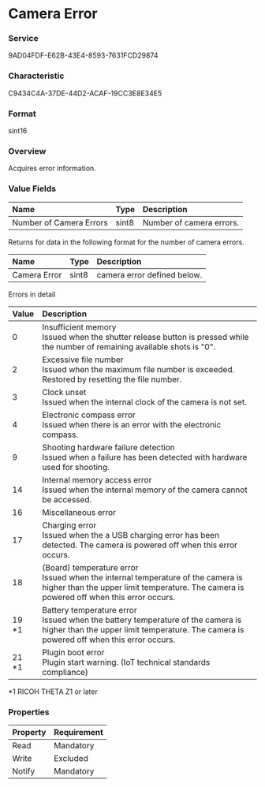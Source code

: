 # Camera Error

### Service

9AD04FDF-E62B-43E4-8593-7631FCD29874

### Characteristic

C9434C4A-37DE-44D2-ACAF-19CC3E8E34E5

### Format

sint16

### Overview

Acquires error information.

### Value Fields

| Name | Type | Description |
|:--|:--|:--|
| Number of Camera Errors | sint8 | Number of camera errors. |

Returns for data in the following format for the number of camera errors.

| Name | Type | Description |
|:--|:--|:--|
| Camera Error | sint8 | camera error defined below. |

Errors in detail

| Value | Description |
|:--|:--|
| 0 | Insufficient memory<br>Issued when the shutter release button is pressed while the number of remaining available shots is "0". |
| 2 | Excessive file number<br>Issued when the maximum file number is exceeded. Restored by resetting the file number. |
| 3 | Clock unset<br>Issued when the internal clock of the camera is not set. |
| 4 | Electronic compass error<br>Issued when there is an error with the electronic compass. |
| 9 | Shooting hardware failure detection<br>Issued when a failure has been detected with hardware used for shooting. |
| 14 | Internal memory access error<br>Issued when the internal memory of the camera cannot be accessed. |
| 16 | Miscellaneous error |
| 17 | Charging error<br>Issued when the a USB charging error has been detected. The camera is powered off when this error occurs. |
| 18 | (Board) temperature error<br>Issued when the internal temperature of the camera is higher than the upper limit temperature. The camera is powered off when this error occurs. |
| 19 \*1 | Battery temperature error<br>Issued when the battery temperature of the camera is higher than the upper limit temperature. The camera is powered off when this error occurs. |
| 21 \*1 | Plugin boot error<br>Plugin start warning. (IoT technical standards compliance) |

\*1 RICOH THETA Z1 or later

### Properties

| Property | Requirement |
|:--|:--|
| Read | Mandatory |
| Write | Excluded |
| Notify | Mandatory |
